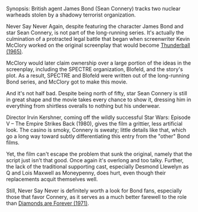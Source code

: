 Synopsis: British agent James Bond (Sean Connery) tracks two nuclear warheads stolen by a shadowy terrorist organization.

Never Say Never Again, despite featuring the character James Bond and star Sean Connery, is not part of the long-running series. It's actually the culmination of a protracted legal battle that began when screenwriter Kevin McClory worked on the original screenplay that would become <a href="/browse/reviews/thunderball-1965/">Thunderball (1965)</a>. 

McClory would later claim ownership over a large portion of the ideas in the screenplay, including the SPECTRE organization, Blofeld, and the story's plot. As a result, SPECTRE and Blofeld were written out of the long-running Bond series, and McClory got to make this movie.

And it's not half bad. Despite being north of fifty, star Sean Connery is still in great shape and the movie takes every chance to show it, dressing him in everything from shirtless overalls to nothing but his underwear. 

Director Irvin Kershner, coming off the wildly successful Star Wars: Episode V – The Empire Strikes Back (1980), gives the film a grittier, less artificial look. The casino is smoky, Connery is sweaty; little details like that, which go a long way toward subtly differentiating this entry from the "other" Bond films.

Yet, the film can't escape the problem that sunk the original, namely that the script just isn't that good. Once again it's overlong and too talky. Further, the lack of the traditional supporting cast, especially Desmond Llewelyn as Q and Lois Maxwell as Moneypenny, does hurt, even though their replacements acquit themselves well.

Still, Never Say Never is definitely worth a look for Bond fans, especially those that favor Connery, as it serves as a much better farewell to the role than <a href="/browse/reviews/diamonds-are-forever-1971/">Diamonds are Forever (1971)</a>.
